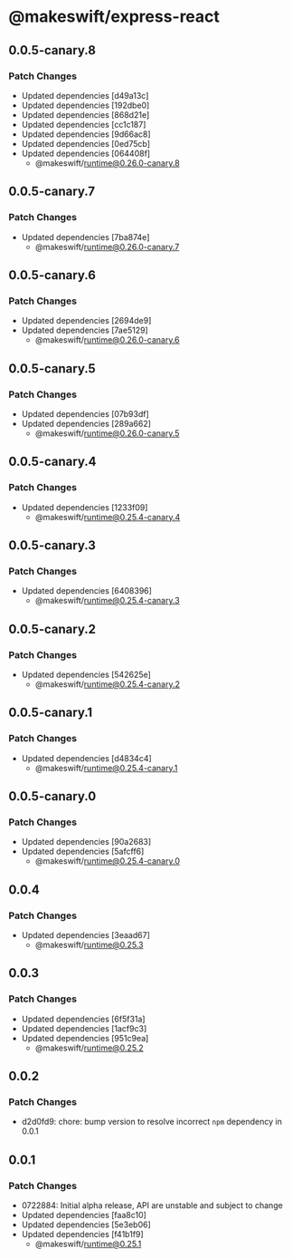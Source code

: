 # @makeswift/express-react

## 0.0.5-canary.8

### Patch Changes

- Updated dependencies [d49a13c]
- Updated dependencies [192dbe0]
- Updated dependencies [868d21e]
- Updated dependencies [cc1c187]
- Updated dependencies [9d66ac8]
- Updated dependencies [0ed75cb]
- Updated dependencies [064408f]
  - @makeswift/runtime@0.26.0-canary.8

## 0.0.5-canary.7

### Patch Changes

- Updated dependencies [7ba874e]
  - @makeswift/runtime@0.26.0-canary.7

## 0.0.5-canary.6

### Patch Changes

- Updated dependencies [2694de9]
- Updated dependencies [7ae5129]
  - @makeswift/runtime@0.26.0-canary.6

## 0.0.5-canary.5

### Patch Changes

- Updated dependencies [07b93df]
- Updated dependencies [289a662]
  - @makeswift/runtime@0.26.0-canary.5

## 0.0.5-canary.4

### Patch Changes

- Updated dependencies [1233f09]
  - @makeswift/runtime@0.25.4-canary.4

## 0.0.5-canary.3

### Patch Changes

- Updated dependencies [6408396]
  - @makeswift/runtime@0.25.4-canary.3

## 0.0.5-canary.2

### Patch Changes

- Updated dependencies [542625e]
  - @makeswift/runtime@0.25.4-canary.2

## 0.0.5-canary.1

### Patch Changes

- Updated dependencies [d4834c4]
  - @makeswift/runtime@0.25.4-canary.1

## 0.0.5-canary.0

### Patch Changes

- Updated dependencies [90a2683]
- Updated dependencies [5afcff6]
  - @makeswift/runtime@0.25.4-canary.0

## 0.0.4

### Patch Changes

- Updated dependencies [3eaad67]
  - @makeswift/runtime@0.25.3

## 0.0.3

### Patch Changes

- Updated dependencies [6f5f31a]
- Updated dependencies [1acf9c3]
- Updated dependencies [951c9ea]
  - @makeswift/runtime@0.25.2

## 0.0.2

### Patch Changes

- d2d0fd9: chore: bump version to resolve incorrect `npm` dependency in 0.0.1

## 0.0.1

### Patch Changes

- 0722884: Initial alpha release, API are unstable and subject to change
- Updated dependencies [faa8c10]
- Updated dependencies [5e3eb06]
- Updated dependencies [f41b1f9]
  - @makeswift/runtime@0.25.1
